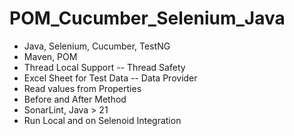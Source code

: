 # POM_Cucumber_Selenium_Java
- Java, Selenium, Cucumber, TestNG
- Maven, POM
- Thread Local Support -- Thread Safety
- Excel Sheet for Test Data -- Data Provider
- Read values from Properties
- Before and After Method
- SonarLint, Java > 21
- Run Local and on Selenoid Integration
